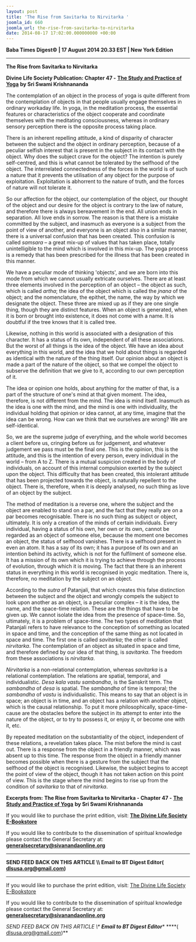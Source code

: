 ```yaml
---
layout: post
title: 'The Rise from Savitarka to Nirvitarka '
joomla_id: 660
joomla_url: the-rise-from-savitarka-to-nirvitarka
date: 2014-08-17 17:02:00.000000000 +00:00
---
```

  















































**Baba Times Digest© | 17 August 2014 20.33 EST | New York Edition**

* * *  



**The Rise from Savitarka to Nirvitarka**



**Divine Life Society Publication: Chapter 47 -** [**The Study and Practice of Yoga**](http://swami-krishnananda.org/patanjali/raja_47.html) **by Sri Swami Krishnananda**

The contemplation of an object in the process of yoga is quite different from the contemplation of objects in that people usually engage themselves in ordinary workaday life. In yoga, in the meditation process, the essential features or characteristics of the object cooperate and coordinate themselves with the meditating consciousness, whereas in ordinary sensory perception there is the opposite process taking place.



There is an inherent repelling attitude, a kind of disparity of character between the subject and the object in ordinary perception, because of a peculiar selfish interest that is present in the subject in its contact with the object. Why does the subject crave for the object? The intention is purely self-centred, and this is what cannot be tolerated by the selfhood of the object. The interrelated connectedness of the forces in the world is of such a nature that it prevents the utilisation of any object for the purpose of exploitation. Exploitation is abhorrent to the nature of truth, and the forces of nature will not tolerate it.

So our affection for the object, our contemplation of the object, our thought of the object and our desire for the object is contrary to the law of nature, and therefore there is always bereavement in the end. All union ends in separation. All love ends in sorrow. The reason is that there is a mistake committed by the subject, and inasmuch as everyone is a subject from the point of view of another, and everyone is an object also in a similar manner, there is a universal confusion that has been created. This confusion is called _samsara_ – a great mix-up of values that has taken place, totally unintelligible to the mind which is involved in this mix-up. The yoga process is a remedy that has been prescribed for the illness that has been created in this manner.

We have a peculiar mode of thinking 'objects', and we are born into this mode from which we cannot usually extricate ourselves. There are at least three elements involved in the perception of an object – the object as such, which is called _artha_; the idea of the object which is called the _jnana_ of the object; and the nomenclature, the epithet, the name, the way by which we designate the object. These three are mixed up as if they are one single thing, though they are distinct features. When an object is generated, when it is born or brought into existence, it does not come with a name. It is doubtful if the tree knows that it is called tree.

Likewise, nothing in this world is associated with a designation of this character. It has a status of its own, independent of all these associations. But the worst of all things is the idea of the object. We have an idea about everything in this world, and the idea that we hold about things is regarded as identical with the nature of the thing itself. Our opinion about an object is made a part of the nature of the object, so that we compel the object to subserve the definition that we give to it, according to our own perception of it.

The idea or opinion one holds, about anything for the matter of that, is a part of the structure of one's mind at that given moment. The idea, therefore, is not different from the mind. The idea is mind itself. Inasmuch as the idea is one with the mind, and the mind is one with individuality, the individual holding that opinion or idea cannot, at any time, imagine that the idea can be wrong. How can we think that we ourselves are wrong? We are self-identical.

So, we are the supreme judge of everything, and the whole world becomes a client before us, cringing before us for judgement, and whatever judgement we pass must be the final one. This is the opinion, this is the attitude, and this is the intention of every person, every individual in the world – from A to Z. There is a mutual suspicion created in the body of individuals, on account of this internal compulsion exerted by the subject upon the object. This difficulty that has been created, this intolerant attitude that has been projected towards the object, is naturally repellent to the object. There is, therefore, when it is deeply analysed, no such thing as love of an object by the subject.

The method of meditation is a reverse one, where the subject and the object are enabled to stand on a par, and the fact that they really are on a par becomes recognisable. There is no such thing as subject or object, ultimately. It is only a creation of the minds of certain individuals. Every individual, having a status of his own, her own or its own, cannot be regarded as an object of someone else, because the moment one becomes an object, the status of selfhood vanishes. There is a selfhood present in even an atom. It has a say of its own; it has a purpose of its own and an intention behind its activity, which is not for the fulfilment of someone else. It has a mission of its own which it is trying to achieve through the process of evolution, through which it is moving. The fact that there is an inherent status in everything in this world is recognised in yogic meditation. There is, therefore, no meditation by the subject on an object.

According to the _sutra_ of Patanjali, that which creates this false distinction between the subject and the object and wrongly compels the subject to look upon another as an object, is a peculiar complex – it is the idea, the name, and the space-time relation. These are the things that have to be given up. We cannot isolate the idea from the presence of space-time. So, ultimately, it is a problem of space-time. The two types of meditation that Patanjali refers to have relevance to the conception of something as located in space and time, and the conception of the same thing as not located in space and time. The first one is called _savitarka_; the other is called _nirvitarka_. The contemplation of an object as situated in space and time, and therefore defined by our idea of that thing, is _savitarka_. The freedom from these associations is _nirvitarka_.

_Nirvitarka_ is a non-relational contemplation, whereas _savitarka_ is a relational contemplation. The relations are spatial, temporal, and individualistic. _Desa kala vastu sambandha_, is the Sanskrit term. The _sambandha_ of _desa_ is spatial. The _sambandha_ of time is temporal; the _sambandha_ of _vastu_ is individualistic. This means to say that an object is in space; an object is in time, and an object has a relation with another object, which is the causal relationship. To put it more philosophically, space-time-cause are the obstacles before the subject in its attempt to enter into the nature of the object, or to try to possess it, or enjoy it, or become one with it, etc.

By repeated meditation on the substantiality of the object, independent of these relations, a revelation takes place. The mist before the mind is cast out. There is a response from the object in a friendly manner, which was absent up to this time. The response from the object in a friendly manner becomes possible when there is a gesture from the subject that the selfhood of the object is recognised. Likewise, the subject begins to accept the point of view of the object, though it has not taken action on this point of view. This is the stage where the mind begins to rise up from the condition of _savitarka_ to that of _nirvitarka_.

**Excerpts from:**  **The Rise from Savitarka to Nirvitarka - Chapter 47 -** [**The Study and Practice of Yoga**](http://swami-krishnananda.org/patanjali/raja_47.html) **by Sri Swami Krishnananda**  

If you would like to purchase the print edition, visit: **[The Divine Life Society E-Bookstore](http://www.dlshq.org/download/download.htm)**

If you would like to contribute to the dissemination of spiritual knowledge please contact the General Secretary at: [](mailto:%20%3Cscript%20type=%27text/javascript%27%3E%20%3C%21--%20var%20prefix%20=%20%27ma%27%20+%20%27il%27%20+%20%27to%27;%20var%20path%20=%20%27hr%27%20+%20%27ef%27%20+%20%27=%27;%20var%20addy57016%20=%20%27generalsecretary%27%20+%20%27@%27;%20addy57016%20=%20addy57016%20+%20%27sivanandaonline%27%20+%20%27.%27%20+%20%27org%27;%20document.write%28%27%3Ca%20%27%20+%20path%20+%20%27%5C%27%27%20+%20prefix%20+%20%27:%27%20+%20addy57016%20+%20%27%5C%27%3E%27%29;%20document.write%28addy57016%29;%20document.write%28%27%3C%5C/a%3E%27%29;%20//--%3E%5Cn%20%3C/script%3E%3Cscript%20type=%27text/javascript%27%3E%20%3C%21--%20document.write%28%27%3Cspan%20style=%5C%27display:%20none;%5C%27%3E%27%29;%20//--%3E%20%3C/script%3EThis%20email%20address%20is%20being%20protected%20from%20spambots.%20You%20need%20JavaScript%20enabled%20to%20view%20it.%20%3Cscript%20type=%27text/javascript%27%3E%20%3C%21--%20document.write%28%27%3C/%27%29;%20document.write%28%27span%3E%27%29;%20//--%3E%20%3C/script%3E?subject=Contribution%20to%20Dissemination%20of%20Spiritual%20Knowledge) **generalsecretary@sivanandaonline.org**

****

**SEND FEED BACK ON THIS ARTICLE \\\ Email to BT Digest Editor[](mailto:%20%3Cscript%20type=%27text/javascript%27%3E%20%3C%21--%20var%20prefix%20=%20%27ma%27%20+%20%27il%27%20+%20%27to%27;%20var%20path%20=%20%27hr%27%20+%20%27ef%27%20+%20%27=%27;%20var%20addy72654%20=%20%27dlsusa.org%27%20+%20%27@%27;%20addy72654%20=%20addy72654%20+%20%27gmail%27%20+%20%27.%27%20+%20%27com%27;%20document.write%28%27%3Ca%20%27%20+%20path%20+%20%27%5C%27%27%20+%20prefix%20+%20%27:%27%20+%20addy72654%20+%20%27%5C%27%3E%27%29;%20document.write%28addy72654%29;%20document.write%28%27%3C%5C/a%3E%27%29;%20//--%3E%5Cn%20%3C/script%3E%3Cscript%20type=%27text/javascript%27%3E%20%3C%21--%20document.write%28%27%3Cspan%20style=%5C%27display:%20none;%5C%27%3E%27%29;%20//--%3E%20%3C/script%3EThis%20email%20address%20is%20being%20protected%20from%20spambots.%20You%20need%20JavaScript%20enabled%20to%20view%20it.%20%3Cscript%20type=%27text/javascript%27%3E%20%3C%21--%20document.write%28%27%3C/%27%29;%20document.write%28%27span%3E%27%29;%20//--%3E%20%3C/script%3E?subject=DLS%20Posts)( [dlsusa.org@gmail.com](mailto:dlsusa.org@gmail.com))**



* * *



  

If you would like to purchase the print edition, visit: [The Divine Life Society E-Bookstore](http://www.dlshq.org/download/download.htm)

If you would like to contribute to the dissemination of spiritual knowledge please contact the General Secretary at: **[generalsecretary@sivanandaonline.org](mailto:generalsecretary@sivanandaonline.org)**

**SEND FEED BACK ON THIS ARTICLE \\\**  **Email to BT Digest Editor**** [](mailto:%20%3Cscript%20type=%27text/javascript%27%3E%20%3C%21--%20var%20prefix%20=%20%27ma%27%20+%20%27il%27%20+%20%27to%27;%20var%20path%20=%20%27hr%27%20+%20%27ef%27%20+%20%27=%27;%20var%20addy72654%20=%20%27dlsusa.org%27%20+%20%27@%27;%20addy72654%20=%20addy72654%20+%20%27gmail%27%20+%20%27.%27%20+%20%27com%27;%20document.write%28%27%3Ca%20%27%20+%20path%20+%20%27%5C%27%27%20+%20prefix%20+%20%27:%27%20+%20addy72654%20+%20%27%5C%27%3E%27%29;%20document.write%28addy72654%29;%20document.write%28%27%3C%5C/a%3E%27%29;%20//--%3E%5Cn%20%3C/script%3E%3Cscript%20type=%27text/javascript%27%3E%20%3C%21--%20document.write%28%27%3Cspan%20style=%5C%27display:%20none;%5C%27%3E%27%29;%20//--%3E%20%3C/script%3EThis%20email%20address%20is%20being%20protected%20from%20spambots.%20You%20need%20JavaScript%20enabled%20to%20view%20it.%20%3Cscript%20type=%27text/javascript%27%3E%20%3C%21--%20document.write%28%27%3C/%27%29;%20document.write%28%27span%3E%27%29;%20//--%3E%20%3C/script%3E?subject=DLS%20Posts)****( [dlsusa.org@gmail.com](mailto:dlsusa.org@gmail.com))**  
